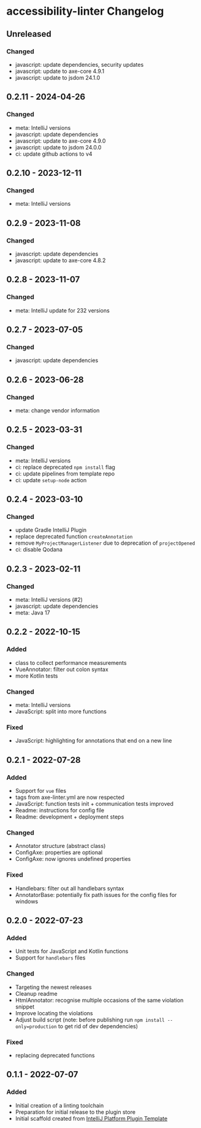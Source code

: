 <!-- Keep a Changelog guide -> https://keepachangelog.com -->

# accessibility-linter Changelog

## Unreleased

### Changed
- javascript: update dependencies, security updates
- javascript: update to axe-core 4.9.1
- javascript: update to jsdom 24.1.0

## 0.2.11 - 2024-04-26

### Changed
- meta: IntelliJ versions
- javascript: update dependencies
- javascript: update to axe-core 4.9.0
- javascript: update to jsdom 24.0.0
- ci: update github actions to v4

## 0.2.10 - 2023-12-11

### Changed
- meta: IntelliJ versions

## 0.2.9 - 2023-11-08

### Changed
- javascript: update dependencies
- javascript: update to axe-core 4.8.2

## 0.2.8 - 2023-11-07

### Changed
- meta: IntelliJ update for 232 versions

## 0.2.7 - 2023-07-05

### Changed
- javascript: update dependencies

## 0.2.6 - 2023-06-28

### Changed
- meta: change vendor information

## 0.2.5 - 2023-03-31

### Changed
- meta: IntelliJ versions
- ci: replace deprecated `npm install` flag
- ci: update pipelines from template repo
- ci: update `setup-node` action

## 0.2.4 - 2023-03-10

### Changed
- update Gradle IntelliJ Plugin
- replace deprecated function `createAnnotation`
- remove `MyProjectManagerListener` due to deprecation of `projectOpened`
- ci: disable Qodana

## 0.2.3 - 2023-02-11

### Changed
- meta: IntelliJ versions (#2)
- javascript: update dependencies
- meta: Java 17

## 0.2.2 - 2022-10-15

### Added
- class to collect performance measurements
- VueAnnotator: filter out colon syntax
- more Kotlin tests

### Changed
- meta: IntelliJ versions
- JavaScript: split into more functions

### Fixed
- JavaScript: highlighting for annotations that end on a new line

## 0.2.1 - 2022-07-28

### Added
- Support for `vue` files
- tags from axe-linter.yml are now respected
- JavaScript: function tests init + communication tests improved
- Readme: instructions for config file
- Readme: development + deployment steps

### Changed
- Annotator structure (abstract class)
- ConfigAxe: properties are optional
- ConfigAxe: now ignores undefined properties

### Fixed
- Handlebars: filter out all handlebars syntax
- AnnotatorBase: potentially fix path issues for the config files for windows

## 0.2.0 - 2022-07-23

### Added
- Unit tests for JavaScript and Kotlin functions
- Support for `handlebars` files

### Changed
- Targeting the newest releases
- Cleanup readme
- HtmlAnnotator: recognise multiple occasions of the same violation snippet
- Improve locating the violations
- Adjust build script (note: before publishing run `npm install --only=production` to get rid of dev dependencies)

### Fixed
- replacing deprecated functions

## 0.1.1 - 2022-07-07

### Added
- Initial creation of a linting toolchain
- Preparation for initial release to the plugin store
- Initial scaffold created from [IntelliJ Platform Plugin Template](https://github.com/JetBrains/intellij-platform-plugin-template)
